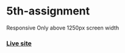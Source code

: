 # 5th-assignment

Responsive Only above 1250px screen width
<br>

### [Live site](https://effervescent-chimera-235e91.netlify.app/)
